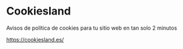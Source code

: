 # Cookiesland
Avisos de política de cookies para tu sitio web en tan solo 2 minutos

https://cookiesland.es/
